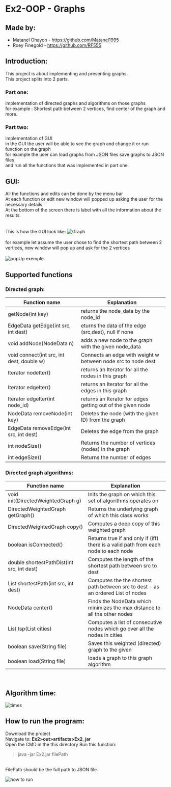 # Ex2-OOP - Graphs

## Made by:
* Matanel Ohayon - https://github.com/Matanel1995 <br />
* Roey Finegold -  https://github.com/RF555 <br />
## Introduction:          
This project is about ֿimplementing and presenting graphs.<br />
This project splits into 2 parts.<br />
### Part one: <br />
implementation of directed graphs and algorithms on those graphs <br />
for example : Shortest path between 2 vertices, find center of the graph and more.<br />
### Part two:<br />
implementation of GUI <br />
in the GUI the user will be able to see the graph and change it or run function on the graph<br />
for example the user can load graphs from JSON files save graphs to JSON files<br />
and run all the functions that was implemented in part one.<br />

## GUI:
All the functions and edits can be done by the menu bar <br />
At each function or edit new window will popped up asking the user for the necessary details <br />
At the bottom of the screen there is label with all the information about the results.<br /> <br /> <br />
This is how the GUI look like:
![Graph](https://user-images.githubusercontent.com/92520981/145411833-9b74c430-47cd-4548-92a4-7f701afefc62.PNG)
<br />
<br />
for example let assume the user chose to find the shortest path between 2 vertices, new window will pop up and ask for the 2 vertices
<br />
<br />
![popUp exemple](https://user-images.githubusercontent.com/92520981/145412374-708de5af-21d6-498e-ab92-ec6f2c6ff710.PNG)

## Supported functions<br />
### Directed graph:<br />
| Function name | Explanation |
| ------------- | ------------- |
| getNode(int key)| returns the node_data by the node_id  |
| EdgeData getEdge(int src, int dest)  | eturns the data of the edge (src,dest), null if none  |
| void addNode(NodeData n) | adds a new node to the graph with the given node_data |
| void connect(int src, int dest, double w) | Connects an edge with weight w between node src to node dest |
| Iterator<NodeData> nodeIter() | returns an Iterator for all the nodes in this graph |
| Iterator<EdgeData> edgeIter() | returns an Iterator for all the edges in this graph |
| Iterator<EdgeData> edgeIter(int node_id) | returns an Iterator for edges getting out of the given node|
| NodeData removeNode(int key) | Deletes the node (with the given ID) from the graph|
| EdgeData removeEdge(int src, int dest) | Deletes the edge from the graph |
| int nodeSize() | Returns the number of vertices (nodes) in the graph | 
| int edgeSize() | Returns the number of edges|
### Directed graph algorithms:<br />

| Function name | Explanation |
| ------------- | ------------- |
| void init(DirectedWeightedGraph g)  | Inits the graph on which this set of algorithms operates on  |
| DirectedWeightedGraph getGraph()  | Returns the underlying graph of which this class works  |
| DirectedWeightedGraph copy() | Computes a deep copy of this weighted graph |
| boolean isConnected() | Returns true if and only if (iff) there is a valid path from each node to each node |
| double shortestPathDist(int src, int dest) | Computes the length of the shortest path between src to dest |
| List<NodeData> shortestPath(int src, int dest) | Computes the the shortest path between src to dest - as an ordered List of nodes |
| NodeData center() | Finds the NodeData which minimizes the max distance to all the other nodes |
| List<NodeData> tsp(List<NodeData> cities) | Computes a list of consecutive nodes which go over all the nodes in cities|
| boolean save(String file) | Saves this weighted (directed) graph to the given |
| boolean load(String file) |  loads a graph to this graph algorithm |
<br />

## Algorithm time:
![times](https://user-images.githubusercontent.com/92520981/145440500-98698d7d-7218-4550-bfc3-b38a1e5c9035.PNG)
<br /> 

## How to run the program:
Download the project <br /> 
Navigate to: **Ex2>out>artifacts>Ex2_jar**
<br />
Open the CMD in the this directory
Run this function:
<br />
>java -jar Ex2.jar filePath
<br />
FilePath should be the full path to JSON file.
<br />

![how to run](https://user-images.githubusercontent.com/92520981/145442632-5a1a2692-2e16-4d19-9fc8-b95d68152de5.PNG)

